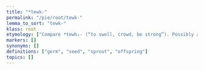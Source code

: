 ```yaml
---
title: "*tewk-"
permalink: "/pie/root/tewk-"
lemma_to_sort: "tewk-"
klass: root
etymology: ["Compare *tewh₂- (“to swell, crowd, be strong”). Possibly analyzed as *tewh₂-k- or *tewH-k-, though the evidence is unclear. Superficially similar to *(s)tewk- (“to strike, hit”) but unclear whether semantically related."]
markers: []
synonyms: []
definitions: ["germ", "seed", "sprout", "offspring"]
topics: []
---
```

